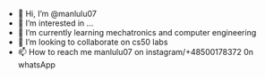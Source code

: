 - 👋 Hi, I’m @manlulu07
- 👀 I’m interested in ...
- 🌱 I’m currently learning mechatronics and computer engineering 
- 💞️ I’m looking to collaborate on cs50 labs
- 📫 How to reach me manlulu07 on instagram/+48500178372 0n whatsApp

<!---
manlulu07/manlulu07 is a ✨ special ✨ repository because its `README.md` (this file) appears on your GitHub profile.
You can click the Preview link to take a look at your changes.
--->

